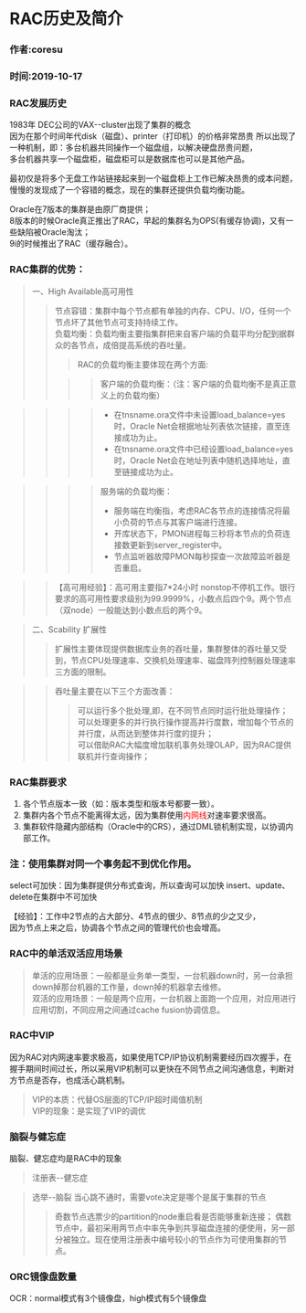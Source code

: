 # RAC历史及简介
### 作者:coresu
### 时间:2019-10-17


### RAC发展历史   
1983年 DEC公司的VAX--cluster出现了集群的概念  
因为在那个时间年代disk（磁盘）、printer（打印机）的价格非常昂贵
所以出现了一种机制，即：多台机器共同操作一个磁盘组，以解决硬盘昂贵问题，  
多台机器共享一个磁盘柜，磁盘柜可以是数据库也可以是其他产品。

最初仅是将多个无盘工作站链接起来到一个磁盘柜上工作已解决昂贵的成本问题，慢慢的发现成了一个容错的概念，现在的集群还提供负载均衡功能。

Oracle在7版本的集群是由原厂商提供；  
8版本的时候Oracle真正推出了RAC，早起的集群名为OPS(有缓存协调)，又有一些缺陷被Oracle淘汰；  
9i的时候推出了RAC（缓存融合）。


### RAC集群的优势：   
> 一、High Available高可用性   
> > 节点容错：集群中每个节点都有单独的内存、CPU、I/O，任何一个节点坏了其他节点可支持持续工作。   
> > 负载均衡：负载均衡主要指集群把来自客户端的负载平均分配到据群众的各节点，成倍提高系统的吞吐量。   
> > > RAC的负载均衡主要体现在两个方面:   
> > 
> > > > 客户端的负载均衡：（注：客户端的负载均衡不是真正意义上的负载均衡）  

> > > > * 在tnsname.ora文件中未设置load_balance=yes时，Oracle Net会根据地址列表依次链接，直至连接成功为止。
> > > > * 在tnsname.ora文件中已经设置load_balance=yes时，Oracle Net会在地址列表中随机选择地址，直至链接成功为止。

> > > > 服务端的负载均衡：   
> > > >   
> > > > * 服务端在均衡指，考虑RAC各节点的连接情况将最小负荷的节点与其客户端进行连接。  
> > > > * 开库状态下，PMON进程每三秒将本节点的负荷连接数更新到server_register中。  
> > > > * 节点监听器故障PMON每秒探查一次故障监听器是否重启。

> >  【高可用经验】：高可用主要指7*24小时 nonstop不停机工作。银行要求的高可用性要求级别为99.9999%，小数点后四个9。两个节点（双node）一般能达到小数点后的两个9。  


> 二、Scability 扩展性   
> > 扩展性主要体现提供数据库业务的吞吐量，集群整体的吞吐量又受到，节点CPU处理速率、交换机处理速率、磁盘阵列控制器处理速率三方面的限制。    

> > 吞吐量主要在以下三个方面改善：   
> > > 可以运行多个批处理,即，在不同节点同时运行批处理操作；   
> > > 可以处理更多的并行执行操作提高并行度数，增加每个节点的并行度，从而达到整体并行度的提升；   
> > > 可以借助RAC大幅度增加联机事务处理OLAP，因为RAC提供联机并行查询操作；

### RAC集群要求  

1. 各个节点版本一致（如：版本类型和版本号都要一致）。
2. 集群内各个节点不能离得太远，因为集群使用<font color="red">内网线</font>对速率要求很高。  
3. 集群软件隐藏内部结构（Oracle中的CRS），通过DML锁机制实现，以协调内部工作。




### 注：使用集群对同一个事务起不到优化作用。
select可加快：因为集群提供分布式查询，所以查询可以加快
insert、update、delete在集群中不可加快  

【经验】：工作中2节点的占大部分、4节点的很少、8节点的少之又少，   
因为节点上来之后，协调各个节点之间的管理代价也会增高。  

### RAC中的单活双活应用场景
> 单活的应用场景：一般都是业务单一类型，一台机器down时，另一台承担down掉那台机器的工作量，down掉的机器拿去维修。  
> 双活的应用场景：一般是两个应用，一台机器上面跑一个应用，对应用进行应用切割，不同应用之间通过cache fusion协调信息。  

### RAC中VIP
因为RAC对内网速率要求极高，如果使用TCP/IP协议机制需要经历四次握手，在握手期间时间过长，所以采用VIP机制可以更快在不同节点之间沟通信息，判断对方节点是否存，也成活心跳机制。
> VIP的本质：代替OS层面的TCP/IP超时阈值机制  
> VIP的现象：是实现了VIP的调优


### 脑裂与健忘症
脑裂、健忘症均是RAC中的现象
> 注册表--健忘症

> 选举--脑裂   当心跳不通时，需要vote决定是哪个是属于集群的节点
> > 奇数节点选票少的partition的node重启看是否能够重新连接；
> > 偶数节点中，最初采用两节点中率先争到共享磁盘连接的便使用，另一部分被独立。现在使用注册表中编号较小的节点作为可使用集群的节点。


### ORC镜像盘数量
OCR：normal模式有3个镜像盘，high模式有5个镜像盘





















